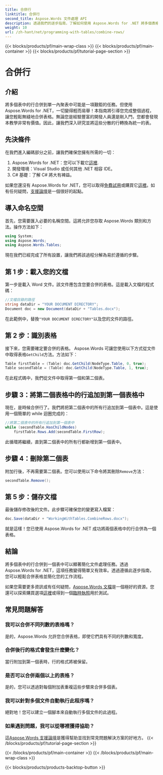 ```yaml
---
title: 合併行
linktitle: 合併行
second_title: Aspose.Words 文件處理 API
description: 透過我們的逐步指南，了解如何使用 Aspose.Words for .NET 將多個表格中的行合併為一個表格。
weight: 10
url: /zh-hant/net/programming-with-tables/combine-rows/
---
```


{{< blocks/products/pf/main-wrap-class >}}
{{< blocks/products/pf/main-container >}}
{{< blocks/products/pf/tutorial-page-section >}}

# 合併行

## 介紹

將多個表中的行合併到單一內聚表中可能是一項艱鉅的任務。但使用 Aspose.Words for .NET，一切變得輕而易舉！本指南將引導您完成整個過程，讓您輕鬆無縫地合併表格。無論您是經驗豐富的開發人員還是剛入門，您都會發現本教學非常有價值。因此，讓我們深入研究並將這些分散的行轉換為統一的表。

## 先決條件

在我們進入編碼部分之前，讓我們確保您擁有所需的一切：

1.  Aspose.Words for .NET：您可以下載它[這裡](https://releases.aspose.com/words/net/).
2. 開發環境：Visual Studio 或任何其他 .NET 相容 IDE。
3. C# 基礎：了解 C# 將大有裨益。

如果您還沒有 Aspose.Words for .NET，您可以取得[免費試用](https://releases.aspose.com/)或購買它[這裡](https://purchase.aspose.com/buy)。如有任何疑問，[支援論壇](https://forum.aspose.com/c/words/8)是一個很好的起點。

## 導入命名空間

首先，您需要匯入必要的名稱空間。這將允許您存取 Aspose.Words 類別和方法。操作方法如下：

```csharp
using System;
using Aspose.Words;
using Aspose.Words.Tables;
```

現在我們已經完成了所有設置，讓我們將該過程分解為易於遵循的步驟。

## 第 1 步：載入您的文檔

第一步是載入 Word 文件。該文件應包含您要合併的表格。這是載入文檔的程式碼：

```csharp
//文檔目錄的路徑
string dataDir = "YOUR DOCUMENT DIRECTORY";
Document doc = new Document(dataDir + "Tables.docx");
```

在此範例中，替換`"YOUR DOCUMENT DIRECTORY"`以及您的文件的路徑。

## 第 2 步：識別表格

接下來，您需要確定要合併的表格。 Aspose.Words 可讓您使用以下方式從文件中取得表格`GetChild`方法。方法如下：

```csharp
Table firstTable = (Table) doc.GetChild(NodeType.Table, 0, true);
Table secondTable = (Table) doc.GetChild(NodeType.Table, 1, true);
```

在此程式碼中，我們從文件中取得第一個和第二個表。

## 步驟 3：將第二個表格中的行追加到第一個表格中

現在，是時候合併行了。我們將把第二個表中的所有行追加到第一個表中。這是使用一個簡單的 while 迴圈完成的：

```csharp
//將第二個表中的所有行追加到第一個表中
while (secondTable.HasChildNodes)
    firstTable.Rows.Add(secondTable.FirstRow);
```

此循環將繼續，直到第二個表中的所有行都新增到第一個表中。

## 步驟 4：刪除第二個表

附加行後，不再需要第二個表。您可以使用以下命令將其刪除`Remove`方法：

```csharp
secondTable.Remove();
```

## 第 5 步：儲存文檔

最後儲存修改後的文件。此步驟可確保您的變更寫入檔案：

```csharp
doc.Save(dataDir + "WorkingWithTables.CombineRows.docx");
```

就是這樣！您已使用 Aspose.Words for .NET 成功將兩個表格中的行合併為一個表格。

## 結論

將多個表中的行合併到一個表中可以顯著簡化文件處理任務。透過 Aspose.Words for .NET，這項任務變得簡單又有效率。透過遵循此逐步指南，您可以輕鬆合併表格並簡化您的工作流程。

如果您需要更多資訊或有任何疑問，[Aspose.Words 文檔](https://reference.aspose.com/words/net/)是一個極好的資源。您還可以探索購買選項[這裡](https://purchase.aspose.com/buy)或得到一個[臨時執照](https://purchase.aspose.com/temporary-license/)用於測試。

## 常見問題解答

### 我可以合併不同列數的表格嗎？

是的，Aspose.Words 允許您合併表格，即使它們具有不同的列數和寬度。

### 合併後行的格式會發生什麼變化？

當行附加到第一個表時，行的格式將被保留。

### 是否可以合併兩個以上的表格？

是的，您可以透過對每個附加表重複這些步驟來合併多個表。

### 我可以針對多個文件自動執行此程序嗎？

絕對地！您可以建立一個腳本來自動執行多個文件的此過程。

### 如果遇到問題，我可以從哪裡獲得協助？

這[Aspose.Words 支援論壇](https://forum.aspose.com/c/words/8)是獲得幫助並找到常見問題解決方案的好地方。
{{< /blocks/products/pf/tutorial-page-section >}}

{{< /blocks/products/pf/main-container >}}
{{< /blocks/products/pf/main-wrap-class >}}

{{< blocks/products/products-backtop-button >}}
